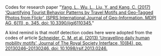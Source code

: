 Codes for research paper "[Yang, L., Wu, L., Liu, Y. and Kang, C. (2017) ‘Quantifying Tourist Behavior Patterns by Travel Motifs and Geo-Tagged Photos from Flickr’, ISPRS International Journal of Geo-Information. MDPI AG, 6(11), p. 345. doi: 10.3390/ijgi6110345.](https://www.mdpi.com/2220-9964/6/11/345)"

A kind remind is that motif detection codes here were adopted from the codes of article [Schneider, C. M. et al. (2013) ‘Unravelling daily human mobility motifs’, Journal of The Royal Society Interface, 10(84), pp. 20130246–20130246. doi: 10.1098/rsif.2013.0246.](https://royalsocietypublishing.org/doi/full/10.1098/rsif.2013.0246)
